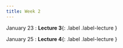 ```yaml
---
title: Week 2
---
```


January 23
: **Lecture 3**{: .label .label-lecture }


January 25
: **Lecture 4**{: .label .label-lecture }



